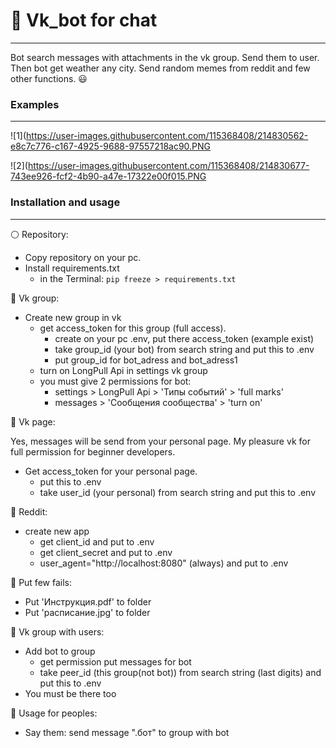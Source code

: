 # :school: Vk_bot for chat
___
Bot search messages with attachments in the vk group. Send them to user.
Then bot get weather any city. Send random memes from reddit and few other functions.
:smiley:
### Examples
___
![1](https://user-images.githubusercontent.com/115368408/214830562-e8c7c776-c167-4925-9688-97557218ac90.PNG

![2](https://user-images.githubusercontent.com/115368408/214830677-743ee926-fcf2-4b90-a47e-17322e00f015.PNG



### Installation and usage
___
:white_circle: Repository:
+ Copy repository on your pc.
+ Install requirements.txt
  + in the Terminal: `pip freeze > requirements.txt`

:large_blue_circle: Vk group:
+ Create new group in vk
  +  get access_token for this group (full access).
     + create on your pc .env, put there access_token (example exist)
     + take group_id (your bot) from search string and put this to .env
     + put group_id for bot_adress and bot_adress1
  + turn on LongPull Api in settings vk group
  + you must give 2 permissions for bot:
    +  settings > LongPull Api > 'Типы событий' > 'full marks'
    +  messages > 'Сообщения сообщества' > 'turn on'
    
:large_blue_diamond: Vk page:
    
Yes, messages will be send from your personal page. My pleasure vk for full permission
for beginner developers.
+ Get access_token for your personal page.
  + put this to .env
  + take user_id (your personal) from search string and put this to .env

:red_circle: Reddit:
+ create new app
  + get client_id and put to .env
  + get client_secret and put to .env
  + user_agent="http://localhost:8080" (always) and put to .env

:pencil: Put few fails:
  + Put 'Инструкция.pdf' to folder
  + Put 'расписание.jpg' to folder

:school: Vk group with users:
+ Add bot to group
    + get permission put messages for bot
    + take peer_id (this group(not bot)) from search string (last digits) and put this to .env
+ You must be there too

:boy: Usage for peoples:
+ Say them:
        send message ".бот" to group with bot
